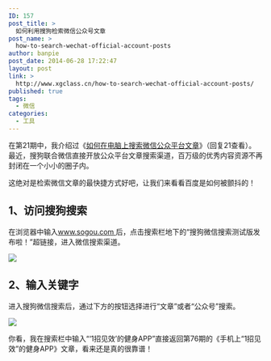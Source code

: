 ```yaml
---
ID: 157
post_title: >
  如何利用搜狗检索微信公众号文章
post_name: >
  how-to-search-wechat-official-account-posts
author: banpie
post_date: 2014-06-28 17:22:47
layout: post
link: >
  http://www.xgclass.cn/how-to-search-wechat-official-account-posts/
published: true
tags:
  - 微信
categories:
  - 工具
---
```

在第21期中，我介绍过《[如何在电脑上搜索微信公众平台文章][1]》（回复21查看）。最近，搜狗联合微信直接开放公众平台文章搜索渠道，百万级的优秀内容资源不再封闭在一个小小的圈子内。

这绝对是检索微信文章的最快捷方式好吧，让我们来看看百度是如何被颤抖的！

## 1、访问搜狗搜索

在浏览器中输入[www.sogou.com ][2]后，点击搜索栏地下的“搜狗微信搜索测试版发布啦！”超链接，进入微信搜索渠道。

![][3]

## 2、输入关键字

进入搜狗微信搜索后，通过下方的按钮选择进行“文章”或者“公众号”搜索。

![][4]

你看，我在搜索栏中输入“‘1招见效’的健身APP”直接返回第76期的《手机上“1招见效”的健身APP》文章，看来还是真的很靠谱！

 [1]: http://www.banpie.info/how-to-search-wechat-posts-on-desktop "如何在电脑上搜索微信公众平台文章"
 [2]: http://www.sogou.com
 [3]: http://www.xgclass.cn/wp-content/uploads/2018/11/sougou-search-1.jpg
 [4]: _image/sougou-search-2.jpg
